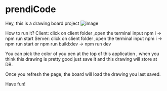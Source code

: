 # prendiCode
Hey,
this is a drawing board project
![image](https://github.com/zhuxchong/prendiCode/raw/master/image/screenshot.PNG)

How to run it?
Client: click on client folder ,open the terminal input  npm i  ->   npm run start
Server: click on client folder ,open the terminal input  npm i  ->   npm run start or npm run build:dev ->  npm run dev

You can pick the color of you pen at the top of this application , when you think this drawing is pretty good just save it and this drawing will store at DB.

Once you refresh the page, the board will load the drawing you last saved.

Have fun!
